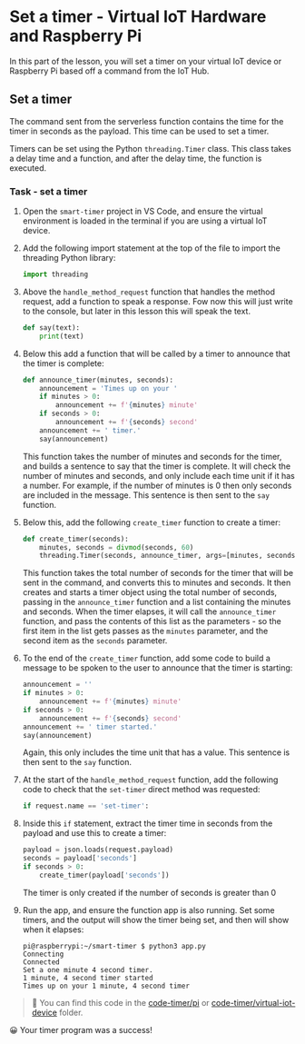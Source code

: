 # Set a timer - Virtual IoT Hardware and Raspberry Pi

In this part of the lesson, you will set a timer on your virtual IoT device or Raspberry Pi based off a command from the IoT Hub.

## Set a timer

The command sent from the serverless function contains the time for the timer in seconds as the payload. This time can be used to set a timer.

Timers can be set using the Python `threading.Timer` class. This class takes a delay time and a function, and after the delay time, the function is executed.

### Task - set a timer

1. Open the `smart-timer` project in VS Code, and ensure the virtual environment is loaded in the terminal if you are using a virtual IoT device.

1. Add the following import statement at the top of the file to import the threading Python library:

    ```python
    import threading
    ```

1. Above the `handle_method_request` function that handles the method request, add a function to speak a response. Fow now this will just write to the console, but later in this lesson this will speak the text.

    ```python
    def say(text):
        print(text)
    ```

1. Below this add a function that will be called by a timer to announce that the timer is complete:

    ```python
    def announce_timer(minutes, seconds):
        announcement = 'Times up on your '
        if minutes > 0:
            announcement += f'{minutes} minute'
        if seconds > 0:
            announcement += f'{seconds} second'
        announcement += ' timer.'
        say(announcement)
    ```

    This function takes the number of minutes and seconds for the timer, and builds a sentence to say that the timer is complete. It will check the number of minutes and seconds, and only include each time unit if it has a number. For example, if the number of minutes is 0 then only seconds are included in the message. This sentence is then sent to the `say` function.

1. Below this, add the following `create_timer` function to create a timer:

    ```python
    def create_timer(seconds):
        minutes, seconds = divmod(seconds, 60)
        threading.Timer(seconds, announce_timer, args=[minutes, seconds]).start()
    ```

    This function takes the total number of seconds for the timer that will be sent in the command, and converts this to minutes and seconds. It then creates and starts a timer object using the total number of seconds, passing in the `announce_timer` function and a list containing the minutes and seconds. When the timer elapses, it will call the `announce_timer` function, and pass the contents of this list as the parameters - so the first item in the list gets passes as the `minutes` parameter, and the second item as the `seconds` parameter.

1. To the end of the `create_timer` function, add some code to build a message to be spoken to the user to announce that the timer is starting:

    ```python
    announcement = ''
    if minutes > 0:
        announcement += f'{minutes} minute'
    if seconds > 0:
        announcement += f'{seconds} second'    
    announcement += ' timer started.'
    say(announcement)
    ```

    Again, this only includes the time unit that has a value. This sentence is then sent to the `say` function.

1. At the start of the `handle_method_request` function, add the following code to check that the `set-timer` direct method was requested:

    ```python
    if request.name == 'set-timer':
    ```

1. Inside this `if` statement, extract the timer time in seconds from the payload and use this to create a timer:

    ```python
    payload = json.loads(request.payload)
    seconds = payload['seconds']
    if seconds > 0:
        create_timer(payload['seconds'])
    ```

    The timer is only created if the number of seconds is greater than 0

1. Run the app, and ensure the function app is also running. Set some timers, and the output will show the timer being set, and then will show when it elapses:

    ```output
    pi@raspberrypi:~/smart-timer $ python3 app.py 
    Connecting
    Connected
    Set a one minute 4 second timer.
    1 minute, 4 second timer started
    Times up on your 1 minute, 4 second timer
    ```

> 💁 You can find this code in the [code-timer/pi](code-timer/pi) or [code-timer/virtual-iot-device](code-timer/virtual-iot-device) folder.

😀 Your timer program was a success!
